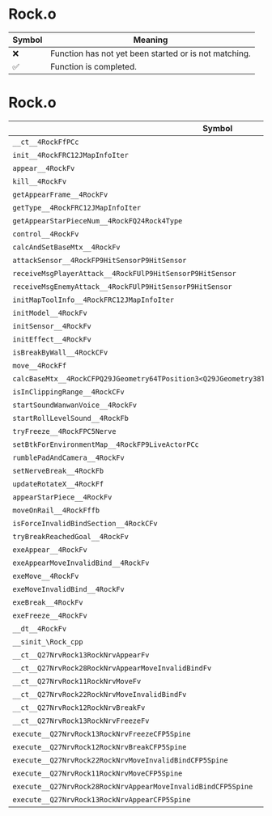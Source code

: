 # Rock.o
| Symbol | Meaning 
| ------------- | ------------- 
| :x: | Function has not yet been started or is not matching. 
| :white_check_mark: | Function is completed. 


# Rock.o
| Symbol | Decompiled? |
| ------------- | ------------- |
| `__ct__4RockFfPCc` | :x: |
| `init__4RockFRC12JMapInfoIter` | :x: |
| `appear__4RockFv` | :x: |
| `kill__4RockFv` | :x: |
| `getAppearFrame__4RockFv` | :x: |
| `getType__4RockFRC12JMapInfoIter` | :x: |
| `getAppearStarPieceNum__4RockFQ24Rock4Type` | :x: |
| `control__4RockFv` | :x: |
| `calcAndSetBaseMtx__4RockFv` | :x: |
| `attackSensor__4RockFP9HitSensorP9HitSensor` | :x: |
| `receiveMsgPlayerAttack__4RockFUlP9HitSensorP9HitSensor` | :x: |
| `receiveMsgEnemyAttack__4RockFUlP9HitSensorP9HitSensor` | :x: |
| `initMapToolInfo__4RockFRC12JMapInfoIter` | :x: |
| `initModel__4RockFv` | :x: |
| `initSensor__4RockFv` | :x: |
| `initEffect__4RockFv` | :x: |
| `isBreakByWall__4RockCFv` | :x: |
| `move__4RockFf` | :x: |
| `calcBaseMtx__4RockCFPQ29JGeometry64TPosition3<Q29JGeometry38TMatrix34<Q29JGeometry13SMatrix34C<f>>>` | :x: |
| `isInClippingRange__4RockCFv` | :x: |
| `startSoundWanwanVoice__4RockFv` | :x: |
| `startRollLevelSound__4RockFb` | :x: |
| `tryFreeze__4RockFPC5Nerve` | :x: |
| `setBtkForEnvironmentMap__4RockFP9LiveActorPCc` | :x: |
| `rumblePadAndCamera__4RockFv` | :x: |
| `setNerveBreak__4RockFb` | :x: |
| `updateRotateX__4RockFf` | :x: |
| `appearStarPiece__4RockFv` | :x: |
| `moveOnRail__4RockFffb` | :x: |
| `isForceInvalidBindSection__4RockCFv` | :x: |
| `tryBreakReachedGoal__4RockFv` | :x: |
| `exeAppear__4RockFv` | :x: |
| `exeAppearMoveInvalidBind__4RockFv` | :x: |
| `exeMove__4RockFv` | :x: |
| `exeMoveInvalidBind__4RockFv` | :x: |
| `exeBreak__4RockFv` | :x: |
| `exeFreeze__4RockFv` | :x: |
| `__dt__4RockFv` | :x: |
| `__sinit_\Rock_cpp` | :x: |
| `__ct__Q27NrvRock13RockNrvAppearFv` | :x: |
| `__ct__Q27NrvRock28RockNrvAppearMoveInvalidBindFv` | :x: |
| `__ct__Q27NrvRock11RockNrvMoveFv` | :x: |
| `__ct__Q27NrvRock22RockNrvMoveInvalidBindFv` | :x: |
| `__ct__Q27NrvRock12RockNrvBreakFv` | :x: |
| `__ct__Q27NrvRock13RockNrvFreezeFv` | :x: |
| `execute__Q27NrvRock13RockNrvFreezeCFP5Spine` | :x: |
| `execute__Q27NrvRock12RockNrvBreakCFP5Spine` | :x: |
| `execute__Q27NrvRock22RockNrvMoveInvalidBindCFP5Spine` | :x: |
| `execute__Q27NrvRock11RockNrvMoveCFP5Spine` | :x: |
| `execute__Q27NrvRock28RockNrvAppearMoveInvalidBindCFP5Spine` | :x: |
| `execute__Q27NrvRock13RockNrvAppearCFP5Spine` | :x: |
